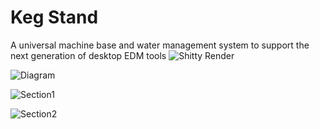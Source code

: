 # Keg Stand
A universal machine base and water management system to support the next generation of desktop EDM tools
![Shitty Render](https://github.com/alextreseder/KegStand/blob/master/images/kegstand_render_mid.png)

![Diagram](https://github.com/alextreseder/KegStand/blob/master/images/kegstand_diagram.PNG)

![Section1](https://github.com/alextreseder/KegStand/blob/master/images/kegstand_section_front_wkeg.png)

![Section2](https://github.com/alextreseder/KegStand/blob/master/images/kegstand_section_side_wkeg.png)
